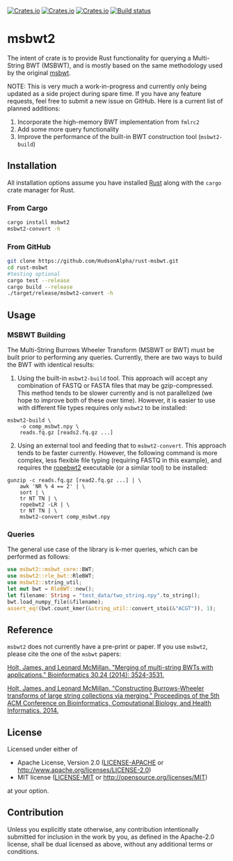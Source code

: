 [![Crates.io](https://img.shields.io/crates/d/msbwt2.svg)](https://crates.io/crates/msbwt2)
[![Crates.io](https://img.shields.io/crates/v/msbwt2.svg)](https://crates.io/crates/msbwt2)
[![Crates.io](https://img.shields.io/crates/l/msbwt2.svg)](https://crates.io/crates/msbwt2)
[![Build status](https://github.com/HudsonAlpha/rust-msbwt/actions/workflows/quickstart-ci.yml/badge.svg)](https://github.com/HudsonAlpha/rust-msbwt/actions)

# msbwt2
The intent of crate is to provide Rust functionality for querying a Multi-String BWT (MSBWT), and is mostly based on the same methodology used by the original [msbwt](https://github.com/holtjma/msbwt).

NOTE: This is very much a work-in-progress and currently only being updated as a side project during spare time.
If you have any feature requests, feel free to submit a new issue on GitHub.
Here is a current list of planned additions:

1. Incorporate the high-memory BWT implementation from `fmlrc2`
2. Add some more query functionality
3. Improve the performance of the built-in BWT construction tool (`msbwt2-build`)

## Installation
All installation options assume you have installed [Rust](https://www.rust-lang.org) along with the `cargo` crate manager for Rust.

### From Cargo
```bash
cargo install msbwt2
msbwt2-convert -h
```

### From GitHub
```bash 
git clone https://github.com/HudsonAlpha/rust-msbwt.git
cd rust-msbwt
#testing optional
cargo test --release
cargo build --release
./target/release/msbwt2-convert -h
```

## Usage
### MSBWT Building
The Multi-String Burrows Wheeler Transform (MSBWT or BWT) must be built prior to performing any queries. 
Currently, there are two ways to build the BWT with identical results:
1. Using the built-in `msbwt2-build` tool. 
This approach will accept any combination of FASTQ or FASTA files that may be gzip-compressed.  
This method tends to be slower currently and is not parallelized (we hope to improve both of these over time).
However, it is easier to use with different file types requires only `msbwt2` to be installed:
```
msbwt2-build \
    -o comp_msbwt.npy \
    reads.fq.gz [reads2.fq.gz ...]
```
2. Using an external tool and feeding that to `msbwt2-convert`. This approach tends to be faster currently.  However, the following command is more complex, less flexible file typing (requiring FASTQ in this example), and requires the [ropebwt2](https://github.com/lh3/ropebwt2) executable (or a similar tool) to be installed:
```
gunzip -c reads.fq.gz [read2.fq.gz ...] | \
    awk 'NR % 4 == 2' | \
    sort | \
    tr NT TN | \
    ropebwt2 -LR | \
    tr NT TN | \
    msbwt2-convert comp_msbwt.npy
```

### Queries
The general use case of the library is k-mer queries, which can be performed as follows:
```rust
use msbwt2::msbwt_core::BWT;
use msbwt2::rle_bwt::RleBWT;
use msbwt2::string_util;
let mut bwt = RleBWT::new();
let filename: String = "test_data/two_string.npy".to_string();
bwt.load_numpy_file(&filename);
assert_eq!(bwt.count_kmer(&string_util::convert_stoi(&"ACGT")), 1);
```

## Reference
`msbwt2` does not currently have a pre-print or paper. If you use `msbwt2`, please cite the one of the `msbwt` papers:

[Holt, James, and Leonard McMillan. "Merging of multi-string BWTs with applications." Bioinformatics 30.24 (2014): 3524-3531.](https://doi.org/10.1093/bioinformatics/btu584)

[Holt, James, and Leonard McMillan. "Constructing Burrows-Wheeler transforms of large string collections via merging." Proceedings of the 5th ACM Conference on Bioinformatics, Computational Biology, and Health Informatics. 2014.](https://doi.org/10.1145/2649387.2649431)

## License
Licensed under either of

 * Apache License, Version 2.0
   ([LICENSE-APACHE](LICENSE-APACHE) or http://www.apache.org/licenses/LICENSE-2.0)
 * MIT license
   ([LICENSE-MIT](LICENSE-MIT) or http://opensource.org/licenses/MIT)

at your option.

## Contribution
Unless you explicitly state otherwise, any contribution intentionally submitted
for inclusion in the work by you, as defined in the Apache-2.0 license, shall be
dual licensed as above, without any additional terms or conditions.